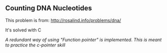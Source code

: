 ## Counting DNA Nucleotides

This problem is from: http://rosalind.info/problems/dna/

It's solved with C

*A redundant way of using "Function pointer" is implemented. This is meant to practice the c-pointer skill*

